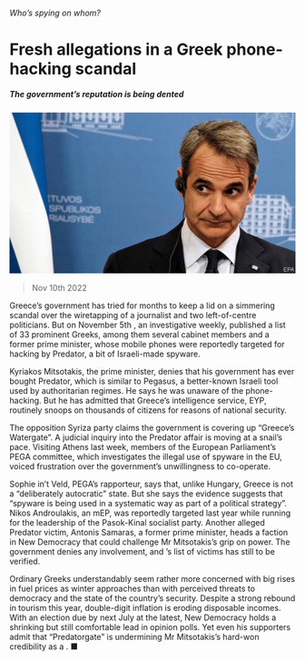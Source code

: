 ###### Who’s spying on whom?

# Fresh allegations in a Greek phone-hacking scandal 

##### The government’s reputation is being dented 

![image](images/20221112_EUP503.jpg) 

> Nov 10th 2022 

Greece’s government has tried for months to keep a lid on a simmering scandal over the wiretapping of a journalist and two left-of-centre politicians. But on November 5th , an investigative weekly, published a list of 33 prominent Greeks, among them several cabinet members and a former prime minister, whose mobile phones were reportedly targeted for hacking by Predator, a bit of Israeli-made spyware. 

Kyriakos Mitsotakis, the prime minister, denies that his government has ever bought Predator, which is similar to Pegasus, a better-known Israeli tool used by authoritarian regimes. He says he was unaware of the phone-hacking. But he has admitted that Greece’s intelligence service, EYP, routinely snoops on thousands of citizens for reasons of national security. 

The opposition Syriza party claims the government is covering up “Greece’s Watergate”. A judicial inquiry into the Predator affair is moving at a snail’s pace. Visiting Athens last week, members of the European Parliament’s PEGA committee, which investigates the illegal use of spyware in the EU, voiced frustration over the government’s unwillingness to co-operate. 

Sophie in’t Veld, PEGA’s rapporteur, says that, unlike Hungary, Greece is not a “deliberately autocratic” state. But she says the evidence suggests that “spyware is being used in a systematic way as part of a political strategy”. Nikos Androulakis, an mEP, was reportedly targeted last year while running for the leadership of the Pasok-Kinal socialist party. Another alleged Predator victim, Antonis Samaras, a former prime minister, heads a faction in New Democracy that could challenge Mr Mitsotakis’s grip on power. The government denies any involvement, and ’s list of victims has still to be verified. 

Ordinary Greeks understandably seem rather more concerned with big rises in fuel prices as winter approaches than with perceived threats to democracy and the state of the country’s security. Despite a strong rebound in tourism this year, double-digit inflation is eroding disposable incomes. With an election due by next July at the latest, New Democracy holds a shrinking but still comfortable lead in opinion polls. Yet even his supporters admit that “Predatorgate” is undermining Mr Mitsotakis’s hard-won credibility as a . ■

